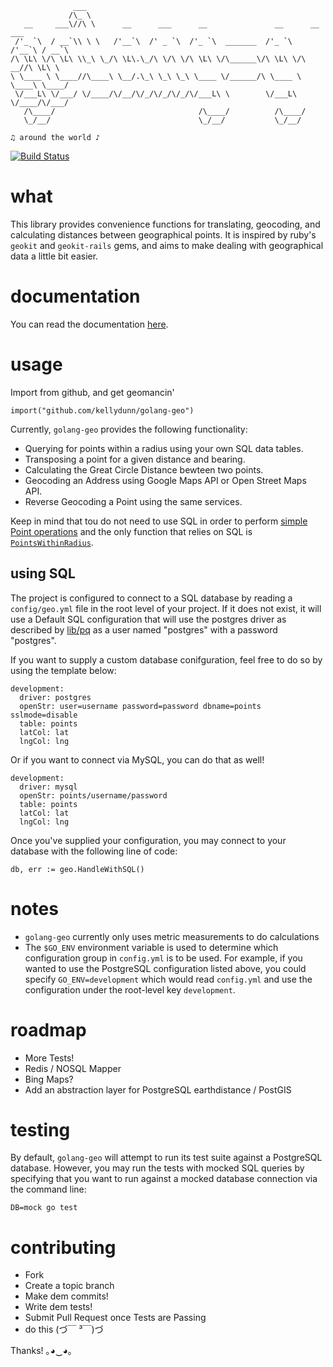 ```
              ___                                                              
             /\_ \                                                             
   __     ___\//\ \      __      ___      __               __      __    ___   
 /'_ `\  / __`\\ \ \   /'__`\  /' _ `\  /'_ `\  _______  /'_ `\  /'__`\ / __`\ 
/\ \L\ \/\ \L\ \\_\ \_/\ \L\.\_/\ \/\ \/\ \L\ \/\______\/\ \L\ \/\  __//\ \L\ \
\ \____ \ \____//\____\ \__/.\_\ \_\ \_\ \____ \/______/\ \____ \ \____\ \____/
 \/___L\ \/___/ \/____/\/__/\/_/\/_/\/_/\/___L\ \        \/___L\ \/____/\/___/ 
   /\____/                                /\____/          /\____/             
   \_/__/                                 \_/__/           \_/__/              

♫ around the world ♪
```
[![Build Status](https://travis-ci.org/kellydunn/go-art.png)](https://travis-ci.org/kellydunn/golang-geo)
# what 

This library provides convenience functions for translating, geocoding, and calculating distances between geographical points.  It is inspired by ruby's `geokit` and `geokit-rails` gems, and aims to make dealing with geographical data a little bit easier.

# documentation

You can read the documentation [here](http://godoc.org/github.com/kellydunn/golang-geo).

# usage

Import from github, and get geomancin'

```
import("github.com/kellydunn/golang-geo")
```

Currently, `golang-geo` provides the following functionality:

  - Querying for points within a radius using your own SQL data tables.
  - Transposing a point for a given distance and bearing.
  - Calculating the Great Circle Distance bewteen two points.
  - Geocoding an Address using Google Maps API or Open Street Maps API.
  - Reverse Geocoding a Point using the same services.

Keep in mind that tou do not need to use SQL in order to perform [simple Point operations](http://godoc.org/github.com/kellydunn/golang-geo#Point) and the only function that relies on SQL is [`PointsWithinRadius`](http://godoc.org/github.com/kellydunn/golang-geo#SQLMapper.PointsWithinRadius). 

## using SQL

The project is configured to connect to a SQL database by reading a `config/geo.yml` file in the root level of your project.  If it does not exist, it will use a Default SQL configuration that will use the postgres driver as described by [lib/pq](http://github.com/lib/pq) as a user named "postgres" with a password "postgres".  

If you want to supply a custom database conifguration, feel free to do so by using the template below:

```
development:
  driver: postgres
  openStr: user=username password=password dbname=points sslmode=disable
  table: points
  latCol: lat
  lngCol: lng
```

Or if you want to connect via MySQL, you can do that as well!

```
development:
  driver: mysql
  openStr: points/username/password
  table: points
  latCol: lat
  lngCol: lng  
```

Once you've supplied your configuration, you may connect to your database with the following line of code:

```
db, err := geo.HandleWithSQL()
```

# notes

  - `golang-geo` currently only uses metric measurements to do calculations
  - The `$GO_ENV` environment variable is used to determine which configuration group in `config.yml` is to be used.  For example, if you wanted to use the PostgreSQL configuration listed above, you could specify `GO_ENV=development` which would read `config.yml` and use the configuration under the root-level key `development`.

# roadmap
  - More Tests!
  - Redis / NOSQL Mapper
  - Bing Maps?
  - Add an abstraction layer for PostgreSQL earthdistance / PostGIS

# testing

By default, `golang-geo` will attempt to run its test suite against a PostgreSQL database.  However, you may run the tests with mocked SQL queries by specifying that you want to run against a mocked database connection via the command line:

```
DB=mock go test
```

# contributing
  - Fork
  - Create a topic branch
  - Make dem commits!
  - Write dem tests!
  - Submit Pull Request once Tests are Passing
  - do this (づ￣ ³￣)づ

Thanks! ｡◕‿◕｡
